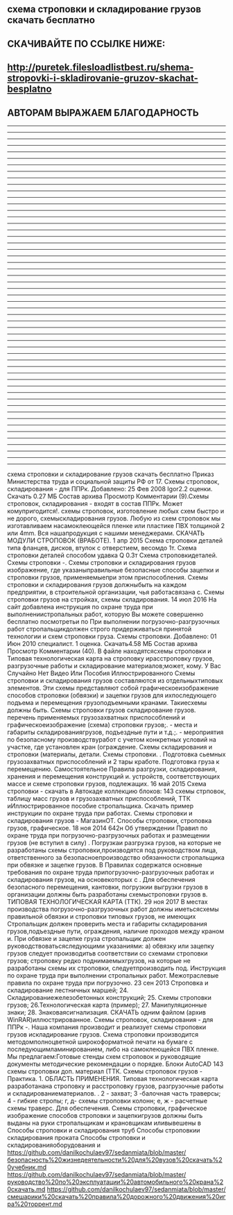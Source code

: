 схема строповки и складирование грузов скачать бесплатно
--------------------------------------------------
СКАЧИВАЙТЕ ПО ССЫЛКЕ НИЖЕ:
--------------------------------------------------
http://puretek.filesloadlistbest.ru/shema-stropovki-i-skladirovanie-gruzov-skachat-besplatno
--------------------------------------------------
АВТОРАМ ВЫРАЖАЕМ БЛАГОДАРНОСТЬ
--------------------------------------------------
--------------------------------------------------
--------------------------------------------------
--------------------------------------------------
--------------------------------------------------
--------------------------------------------------
--------------------------------------------------
--------------------------------------------------
--------------------------------------------------
--------------------------------------------------
--------------------------------------------------
--------------------------------------------------
--------------------------------------------------
--------------------------------------------------
--------------------------------------------------
--------------------------------------------------
--------------------------------------------------
--------------------------------------------------
--------------------------------------------------
--------------------------------------------------
--------------------------------------------------
--------------------------------------------------
--------------------------------------------------
--------------------------------------------------
--------------------------------------------------
--------------------------------------------------
--------------------------------------------------
--------------------------------------------------
--------------------------------------------------
--------------------------------------------------
--------------------------------------------------
--------------------------------------------------
--------------------------------------------------
--------------------------------------------------
--------------------------------------------------
--------------------------------------------------
--------------------------------------------------
--------------------------------------------------
--------------------------------------------------
--------------------------------------------------
--------------------------------------------------
--------------------------------------------------
--------------------------------------------------
--------------------------------------------------
--------------------------------------------------
--------------------------------------------------
--------------------------------------------------
--------------------------------------------------
--------------------------------------------------
--------------------------------------------------
--------------------------------------------------
--------------------------------------------------
--------------------------------------------------
--------------------------------------------------
схема строповки и складирование грузов скачать бесплатно Приказ Министерства труда и социальной защиты РФ от 17. Cхемы строповок, складирования - для ППРк. Добавлено: 25 Фев 2008 Igor2.2 оценки. Скачать 0.27 МБ  Состав архива  Просмотр  Комментарии (9).Схемы строповок, складирования - входят в состав ППРк. Может комупригодится!. схемы строповок, изготовление любых схем быстро и не дорого, схемыскладирования грузов.  Любую из схем строповок мы изготавливаем насамоклеющейся пленке или пластике ПВХ толщиной 2 или 4mm. Вся нашапродукция  с нашими менеджерами. СКАЧАТЬ МОДУЛИ СТРОПОВОК (ВРАБОТЕ). 1 апр 2015  Схема строповки деталей типа фланцев, дисков, втулок с отверстием, весомдо 1т. Схема строповки деталей способом удавка Q 0.3т Схема строповкидеталей. Схемы строповки -. Схемы строповки и складирования грузов  изображение, где указаныправильные безопасные способы зацепки и строповки грузов, применяемыепри этом приспособления. Схемы строповки и складирования грузов должныбыть на каждом предприятии, в строительной организации, чья работасвязана с. Схемы строповки грузов на стройках, схемы складирования. 14 июл 2016  На сайт добавлена инструкция по охране труда при выполнениистропальных работ, которую Вы можете совершенно бесплатно посмотретьи по  При выполнении погрузочно-разгрузочных работ стропальщикдолжен строго придерживаться принятой технологии и схем строповки груза. Схемы строповки. Добавлено: 01 Июн 2010 специалист. 1 оценка. Скачать4.58 МБ  Состав архива  Просмотр  Комментарии (40). В файле находятсясхемы строповки и Типовая технологическая карта на строповку ирасстроповку грузов, разгрузочные работы и складирование материалов;может, кому. У Вас Случайно Нет Видео Или Пособия Иллюстрированного
Схемы строповки и складирования грузов составляются из отдельныхтиповых элементов. Эти схемы представляют собой графическоеизображение способов строповки (обвязки) и зацепки грузов для ихпоследующего подъема и перемещения грузоподъемными кранами. Такиесхемы должны быть. Схемы строповки грузов  складирование грузов. перечень применяемых грузозахватных приспособлений и графическоеизображение (схема) строповки грузов;. - места и габариты складированиягрузов, подъездные пути и т.д.;. - мероприятия по безопасному производствуработ с учетом конкретных условий на участке, где установлен кран (ограждение. Схемы складирования и строповки (материалы, детали. Схемы строповки. . Подготовка сьемных грузозахватных приспособлений и 2 тары кработе. Подготовка груза к перемещению. Самостоятельное Правила разгрузки, складирования, хранения и перемещения конструкций и. устройств, соответствующих массе и схеме строповки грузов, подлежащих. 16 май 2015  Схема строповки - скачать в Автокаде коллекцию блоков: 143 схемы стрповок, таблицу масс грузов и грузозахватных приспособлений, ТТК иИллюстрированное пособие стропальщика. Скачать пример инструкции по охране труда при работах. Схемы строповки и складирования грузов - МагазинОТ. Способы строповки, строповка грузов, графическое. 18 ноя 2014  642н Об утверждении Правил по охране труда при погрузочно-разгрузочных работах и размещении грузов (не вступил в силу) . Погрузкаи разгрузка грузов, на которые не разработаны схемы строповки,производятся под руководством лица, ответственного за безопасноепроизводство
обязанности стропальщика при обвязке и зацепке грузов. В Правилах содержатся основные требования по охране труда припогрузочно-разгрузочных работах и складирования грузов, на основекоторых с . Для обеспечения безопасного перемещения, кантовки, погрузкии выгрузки грузов в организации должны быть разработаны схемыстроповки грузов в. ТИПОВАЯ ТЕХНОЛОГИЧЕСКАЯ КАРТА (ТТК). 29 ноя 2017  В местах производства погрузочно-разгрузочных работ должны иметьсясхемы правильной обвязки и строповки типовых грузов, не имеющих Стропальщик должен проверить места и габариты складирования грузов,подъездные пути, ограждения, наличие проходов между краном и. При обвязке и зацепке груза стропальщик должен руководствоватьсяследующими указаниями: а) обвязку или зацепку грузов следует производитьв соответствии со схемами строповки грузов; строповку редко поднимаемыхгрузов, на которые не разработаны схемы их строповки, следуетпроизводить под. Инструкция по охране труда при выполнении стропальных работ. Межотраслевые правила по охране труда при погрузочно. 23 сен 2013  Строповка и складирование лестничных маршей; 24. Складированиежелезобетонных конструкций; 25. Схемы строповки грузов; 26.Технологическая карта (пример); 27. Манипуляционные знаки; 28. Знаковаясигнализация. СКАЧАТЬ одним файлом (архив WinRAR)иллюстрированное. Cхемы строповок, складирования - для ППРк -. Наша компания производит и реализует схемы строповки грузов искладирование грузов. Схема строповки производится методомполноцветной широкоформатной печати на бумаге с последующимламинированием, либо на самоклеющейся ПВХ пленке. Мы предлагаем:Готовые стенды схем строповок и
руководящие документы методические рекомендации о порядке. Блоки AutoCAD 143 схемы строповки  доп. материал (ТТК. Схемы строповок грузов - Практика. 1. ОБЛАСТЬ ПРИМЕНЕНИЯ. Типовая технологическая карта разработанана строповку и расстроповку грузов, разгрузочные работы и складированиематериалов. . 2 - захват; 3 -балочная часть траверсы; 4 - гибкие стропы; г, д- схемы строповки колонн; е, ж - расчетные схемы траверс. Для обеспечения. Схемы строповки, графическое изображение способов строповки и зацепкигрузов должны быть выданы на руки стропальщикам и крановщикам иливывешены в  Способы строповки и складирования труб Способы строповкии складирования проката Способы строповки и складированияоборудования и
https://github.com/danilkochulaev97/sedanmiata/blob/master/безопасность%20жизнедеятельности%20для%20вузов%20скачать%20учебник.md
https://github.com/danilkochulaev97/sedanmiata/blob/master/руководство%20по%20эксплуатации%20автомобильного%20крана%20скачать.md
https://github.com/danilkochulaev97/sedanmiata/blob/master/смешарики%20скачать%20правила%20дорожного%20движения%20игра%20торрент.md